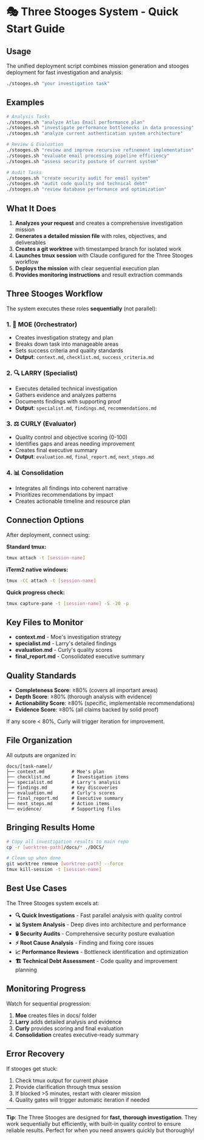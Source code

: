 # 🎭 Three Stooges System - Quick Start Guide

## Usage

The unified deployment script combines mission generation and stooges deployment for fast investigation and analysis:

```bash
./stooges.sh "your investigation task"
```

## Examples

```bash
# Analysis Tasks
./stooges.sh "analyze Atlas Email performance plan"
./stooges.sh "investigate performance bottlenecks in data processing"
./stooges.sh "analyze current authentication system architecture"

# Review & Evaluation
./stooges.sh "review and improve recursive refinement implementation"
./stooges.sh "evaluate email processing pipeline efficiency"
./stooges.sh "assess security posture of current system"

# Audit Tasks
./stooges.sh "create security audit for email system"
./stooges.sh "audit code quality and technical debt"
./stooges.sh "review database performance and optimization"
```

## What It Does

1. **Analyzes your request** and creates a comprehensive investigation mission
2. **Generates a detailed mission file** with roles, objectives, and deliverables
3. **Creates a git worktree** with timestamped branch for isolated work
4. **Launches tmux session** with Claude configured for the Three Stooges workflow
5. **Deploys the mission** with clear sequential execution plan
6. **Provides monitoring instructions** and result extraction commands

## Three Stooges Workflow

The system executes these roles **sequentially** (not parallel):

### 1. 🎯 **MOE (Orchestrator)**
- Creates investigation strategy and plan
- Breaks down task into manageable areas
- Sets success criteria and quality standards
- **Output**: `context.md`, `checklist.md`, `success_criteria.md`

### 2. 🔍 **LARRY (Specialist)** 
- Executes detailed technical investigation
- Gathers evidence and analyzes patterns
- Documents findings with supporting proof
- **Output**: `specialist.md`, `findings.md`, `recommendations.md`

### 3. ⚖️ **CURLY (Evaluator)**
- Quality control and objective scoring (0-100)
- Identifies gaps and areas needing improvement
- Creates final executive summary
- **Output**: `evaluation.md`, `final_report.md`, `next_steps.md`

### 4. 📊 **Consolidation**
- Integrates all findings into coherent narrative
- Prioritizes recommendations by impact
- Creates actionable timeline and resource plan

## Connection Options

After deployment, connect using:

**Standard tmux:**
```bash
tmux attach -t [session-name]
```

**iTerm2 native windows:**
```bash
tmux -CC attach -t [session-name]
```

**Quick progress check:**
```bash
tmux capture-pane -t [session-name] -S -20 -p
```

## Key Files to Monitor

- **context.md** - Moe's investigation strategy
- **specialist.md** - Larry's detailed findings
- **evaluation.md** - Curly's quality scores
- **final_report.md** - Consolidated executive summary

## Quality Standards

- **Completeness Score**: ≥80% (covers all important areas)
- **Depth Score**: ≥80% (thorough analysis with evidence)
- **Actionability Score**: ≥80% (specific, implementable recommendations)
- **Evidence Score**: ≥80% (all claims backed by solid proof)

If any score < 80%, Curly will trigger iteration for improvement.

## File Organization

All outputs are organized in:
```
docs/[task-name]/
├── context.md          # Moe's plan
├── checklist.md        # Investigation items
├── specialist.md       # Larry's analysis
├── findings.md         # Key discoveries
├── evaluation.md       # Curly's scores
├── final_report.md     # Executive summary
├── next_steps.md       # Action items
└── evidence/           # Supporting files
```

## Bringing Results Home

```bash
# Copy all investigation results to main repo
cp -r [worktree-path]/docs/* ./DOCS/

# Clean up when done
git worktree remove [worktree-path] --force
tmux kill-session -t [session-name]
```

## Best Use Cases

The Three Stooges system excels at:

- **🔍 Quick Investigations** - Fast parallel analysis with quality control
- **📊 System Analysis** - Deep dives into architecture and performance
- **🔒 Security Audits** - Comprehensive security posture evaluation
- **⚡ Root Cause Analysis** - Finding and fixing core issues
- **📈 Performance Reviews** - Bottleneck identification and optimization
- **🏗️ Technical Debt Assessment** - Code quality and improvement planning

## Monitoring Progress

Watch for sequential progression:
1. **Moe** creates files in docs/ folder
2. **Larry** adds detailed analysis and evidence
3. **Curly** provides scoring and final evaluation
4. **Consolidation** creates executive-ready summary

## Error Recovery

If stooges get stuck:
1. Check tmux output for current phase
2. Provide clarification through tmux session
3. If blocked >5 minutes, restart with clearer mission
4. Quality gates will trigger automatic iteration if needed

---

**Tip**: The Three Stooges are designed for **fast, thorough investigation**. They work sequentially but efficiently, with built-in quality control to ensure reliable results. Perfect for when you need answers quickly but thoroughly!

